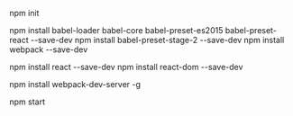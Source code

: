 npm init

npm install babel-loader babel-core babel-preset-es2015 babel-preset-react --save-dev
npm install babel-preset-stage-2 --save-dev
npm install webpack --save-dev

npm install react --save-dev
npm install react-dom --save-dev

npm install webpack-dev-server -g


npm start
